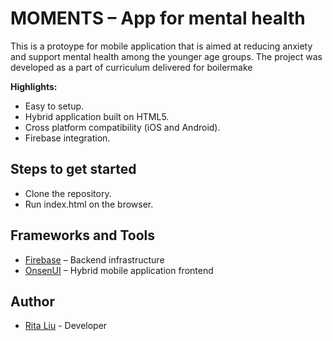 # MOMENTS – App for mental health

This is a protoype for mobile application that is aimed at reducing anxiety and support mental health among the younger age groups. The project was developed as a part of curriculum delivered for boilermake

**Highlights:**
* Easy to setup.
* Hybrid application built on HTML5.
* Cross platform compatibility (iOS and Android).
* Firebase integration.

## Steps to get started
* Clone the repository.
* Run index.html on the browser.

## Frameworks and Tools
* [Firebase](https://firebase.google.com) – Backend infrastructure 
* [OnsenUI](https://onsen.io) – Hybrid mobile application frontend
 
## Author
* [Rita Liu](mailto:yuqiao.liu@dal.ca) - Developer
